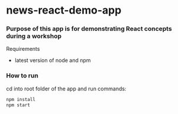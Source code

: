 
# news-react-demo-app

### Purpose of this app is for demonstrating React concepts during a workshop

Requirements

- latest version of node and npm

### How to run

cd into root folder of the app and run commands:

```javascript
npm install
npm start
```
